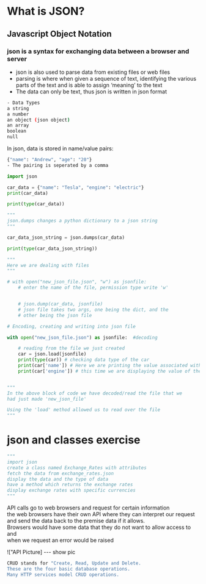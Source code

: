 # What is JSON?
## Javascript Object Notation 

### json is a syntax for exchanging data between a browser and server

- json is also used to parse data from existing files or web files
- parsing is where when given a sequence of text, identifying the various parts of the text and is able to assign ‘meaning’ to the text
- The data can only be text, thus json is written in json format
``` bash
- Data Types
a string
a number
an object (json object)
an array
boolean
null

```
In json, data is stored in name/value pairs:

``` bash
{"name": "Andrew", "age": "20"}
- The pairing is seperated by a comma
```

```python
import json

car_data = {"name": "Tesla", "engine": "electric"}
print(car_data)

print(type(car_data))

"""
json.dumps changes a python dictionary to a json string
"""

car_data_json_string = json.dumps(car_data)

print(type(car_data_json_string))

"""
Here we are dealing with files
"""

# with open("new_json_file.json", "w") as jsonfile:
    # enter the name of the file, permission type write 'w'


    # json.dump(car_data, jsonfile)
    # json file takes two args, one being the dict, and the
    # other being the json file

# Encoding, creating and writing into json file

with open("new_json_file.json") as jsonfile:  #decoding

    # reading from the file we just created
    car = json.load(jsonfile)
    print(type(car)) # checking data type of the car
    print(car['name']) # Here we are printing the value associated with the key 'name'
    print(car['engine']) # this time we are displaying the value of the 'engine' key


"""
In the above block of code we have decoded/read the file that we 
had just made 'new_json_file'

Using the 'load' method allowed us to read over the file
"""
```

# json and classes exercise
```python
"""
import json
create a class named Exchange_Rates with attributes
fetch the data from exchange_rates.json
display the data and the type of data
have a method which returns the exchange rates
display exchange rates with specific currencies
"""
```
API calls go to web browsers and request for certain information\
the web browsers have their own API where they can interpret our request\
and send the data back to the premise data if it allows.\
Browsers would have some data that they do not want to allow access to and\
when we request an error would be raised

!["API Picture] --- show pic

```bash
CRUD stands for "Create, Read, Update and Delete.
These are the four basic database operations.
Many HTTP services model CRUD operations.

```
